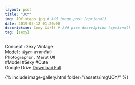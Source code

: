 ```yaml
---
layout: post
title: "JOY"
img: JOY-xtapo.jpg # Add image post (optional)
date: 2019-05-12 01:20:00
description: Sexy Girl! # Add post description (optional)
tag: [sexy]
---
```

Concept : Sexy Vintage  
Model : ณัฐตรา กรวยทรัพย์  
Photographer : Marut Utl   
#Model #Sexy #Cute  
Google Drive [Download Full](http://gestyy.com/e0GnhN)  

{% include image-gallery.html folder="/assets/img/JOY/" %}
